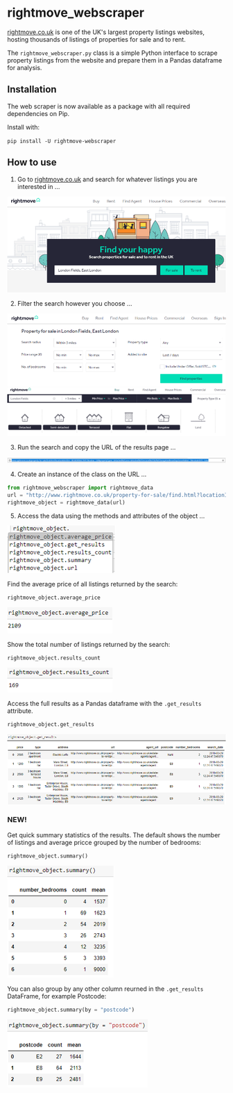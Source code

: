 # rightmove_webscraper

<a href="http://www.rightmove.co.uk/" target="_blank">rightmove.co.uk</a> is one of the UK's largest property listings websites, hosting thousands of listings of properties for sale and to rent.

The <code>rightmove_webscraper.py</code> class is a simple Python interface to scrape property listings from the website and prepare them in a Pandas dataframe for analysis.

## Installation

The web scraper is now available as a package with all required dependencies on Pip.

Install with:

 <code>pip install -U rightmove-webscraper</code>

## How to use

1) Go to <a href="http://www.rightmove.co.uk/">rightmove.co.uk</a> and search for whatever listings you are interested in ...

<img src = "./images/rightmove_search_screen.PNG">

2) Filter the search however you choose ...

<img src = "./images/rightmove_search_screen_2.PNG">

<img src = "./images/rightmove_search_screen_3.PNG">

3) Run the search and copy the URL of the results page ...

<img src = "./images/rightmove_url.PNG">

4) Create an instance of the class on the URL ...

```python
from rightmove_webscraper import rightmove_data
url = "http://www.rightmove.co.uk/property-for-sale/find.html?locationIdentifier= [...] "
rightmove_object = rightmove_data(url)
```

5) Access the data using the methods and attributes of the object ...

<img src = "./images/methods_and_attributes.PNG">

Find the average price of all listings returned by the search:

```python
rightmove_object.average_price
```
<img src = "./images/average_price.PNG">


Show the total number of listings returned by the search:

```python
rightmove_object.results_count
```
<img src = "./images/number_results.PNG">


Access the full results as a Pandas dataframe with the <code>.get_results</code> attribute.

```python
rightmove_object.get_results
```
<img src = "./images/results_dataframe.PNG">


### NEW!

Get quick summary statistics of the results. The default shows the number of listings and average pricce grouped by the number of bedrooms:

```python
rightmove_object.summary()
```
<img src = "./images/summary_default.PNG">

You can also group by any other column reurned in the <code>.get_results</code> DataFrame, for example Postcode:

```python
rightmove_object.summary(by = "postcode")
```
<img src = "./images/summary_postode.PNG">


